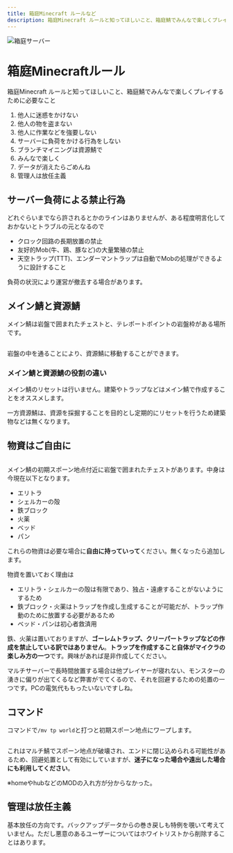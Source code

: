 ```yaml
---
title: 箱庭Minecraft ルールなど
description: 箱庭Minecraft ルールと知ってほしいこと、箱庭鯖でみんなで楽しくプレイするために必要なこと
---
```


<img :src="$withBase('/images/hako/minecraft-hako.png')" alt="箱庭サーバー">

# 箱庭Minecraftルール

箱庭Minecraft ルールと知ってほしいこと、箱庭鯖でみんなで楽しくプレイするために必要なこと

1. 他人に迷惑をかけない
2. 他人の物を盗まない
3. 他人に作業などを強要しない
4. サーバーに負荷をかける行為をしない
5. ブランチマイニングは資源鯖で
6. みんなで楽しく
7. データが消えたらごめんね
8. 管理人は放任主義

## サーバー負荷による禁止行為

どれぐらいまでなら許されるとかのラインはありませんが、ある程度明言化しておかないとトラブルの元となるので

- クロック回路の長期放置の禁止
- 友好的Mob(牛、鶏、豚など)の大量繁殖の禁止
- 天空トラップ(TTT)、エンダーマントラップは自動でMobの処理ができるように設計すること

負荷の状況により運営が撤去する場合があります。

## メイン鯖と資源鯖

メイン鯖は岩盤で囲まれたチェストと、テレポートポイントの岩盤枠がある場所です。

<img :src="$withBase('/images/hako/loggin06.png')">

岩盤の中を通ることにより、資源鯖に移動することができます。

### メイン鯖と資源鯖の役割の違い

メイン鯖のリセットは行いません。建築やトラップなどはメイン鯖で作成することをオススメします。

一方資源鯖は、資源を採掘することを目的とし定期的にリセットを行うため建築物などは無くなります。

## 物資はご自由に

<img :src="$withBase('/images/hako/loggin05.png')">

メイン鯖の初期スポーン地点付近に岩盤で囲まれたチェストがあります。中身は今現在以下となります。

* エリトラ
* シェルカーの殻
* 鉄ブロック
* 火薬
* ベッド
* パン

これらの物資は必要な場合に**自由に持っていって**ください。無くなったら追加します。

物資を置いておく理由は

* エリトラ・シェルカーの殻は有限であり、独占・遠慮することがないようにするため
* 鉄ブロック・火薬はトラップを作成し生成することが可能だが、トラップ作動のために放置する必要があるため
* ベッド・パンは初心者救済用

鉄、火薬は置いておりますが、**ゴーレムトラップ、クリーパートラップなどの作成を禁止している訳ではありません**。**トラップを作成すること自体がマイクラの楽しみ方の一つ**です。興味があれば是非作成してください。

マルチサーバーで長時間放置する場合は他プレイヤーが寝れない、モンスターの湧きに偏りが出てくるなど弊害がでてくるので、それを回避するための処置の一つです。PCの電気代ももったいないですしね。

## コマンド

コマンドで`/mv tp world`と打つと初期スポーン地点にワープします。

<img :src="$withBase('/images/hako/loggin07.png')">

これはマルチ鯖でスポーン地点が破壊され、エンドに閉じ込められる可能性があるため、回避処置として有効にしていますが、**迷子になった場合や遠出した場合にも利用してください**。

※homeやhubなどのMODの入れ方が分からなかった。

## 管理は放任主義

基本放任の方向です。バックアップデータからの巻き戻しも特例を覗いて考えていません。ただし悪意のあるユーザーについてはホワイトリストから削除することはあります。

